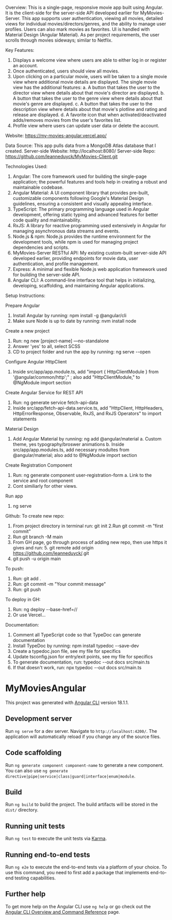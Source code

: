Overview:
This is a single-page, responsive movie app built using Angular. It is the client-side for the server-side API developed earlier for MyMovies-Server. This app supports user authentication, viewing all movies, detailed views for individual movies/directors/genres, and the ability to manage user profiles. Users can also mark movies as favorites. UI is handled with Material Design (Angular Material). As per project requirements, the user scrolls through movies sideways; similar to Netflix.

Key Features:

1. Displays a welcome view where users are able to either log in or register an account.
2. Once authenticated, users should view all movies.
3. Upon clicking on a particular movie, users will be taken to a single movie view where additional movie details are displayed. The single movie view has the additional features:
   a. A button that takes the user to the director view where details about that movie's director are displayed.
   b. A button that takes the user to the genre view where details about that movie's genre are displayed.
   c. A button that takes the user to the description view where details about that movie's plotline and rating and release are displayed.
   d. A favorite icon that when activated/deactivated adds/removes movies from the user's favorites list.
4. Profile view where users can update user data or delete the account.

Website: https://my-movies-angular.vercel.app/

Data Source: This app pulls data from a MongoDB Atlas database that I created.
Server-side Website: http://localhost:8080/
Server-side Repo: https://github.com/leanneduyck/MyMovies-Client.git

Technologies Used:

1. Angular: The core framework used for building the single-page application; the powerful features and tools help in creating a robust and maintainable codebase.
2. Angular Material: A UI component library that provides pre-built, customizable components following Google's Material Design guidelines, ensuring a consistent and visually appealing interface.
3. TypeScript: The primary programming language used in Angular development, offering static typing and advanced features for better code quality and maintainability.
4. RxJS: A library for reactive programming used extensively in Angular for managing asynchronous data streams and events.
5. Node.js & npm: Node.js provides the runtime environment for the development tools, while npm is used for managing project dependencies and scripts.
6. MyMovies-Server RESTful API: My existing custom-built server-side API developed earlier, providing endpoints for movie data, user authentication, and profile management.
7. Express: A minimal and flexible Node.js web application framework used for building the server-side API.
8. Angular CLI: A command-line interface tool that helps in initializing, developing, scaffolding, and maintaining Angular applications.

Setup Instructions:

Prepare Angular

1.  Install Angular by running: npm install -g @angular/cli
2.  Make sure Node is up to date by running: nvm install node

Create a new project

1.  Run: ng new [project-name] —no-standalone
2.  Answer 'yes' to all, select SCSS
3.  CD to project folder and run the app by running: ng serve --open

Configure Angular HttpClient

1.  Inside src/app/app.module.ts, add "import { HttpClientModule } from '@angular/common/http';" ; also add "HttpClientModule," to @NgModule import section

Create Angular Service for REST API

1.  Run: ng generate service fetch-api-data
2.  Inside src/app/fetch-api-data.service.ts, add "HttpClient, HttpHeaders, HttpErrorResponse, Observable, RxJS, and RxJS Operators" to import statements

Material Design

1. Add Angular Material by running: ng add @angular/material
   a. Custom theme, yes typography/broswer animations
   b. Inside src/app/app.modules.ts, add necessary modultes from @angular/material; also add to @NgModule import section

Create Registration Component

1. Run: ng generate component user-registration-form
   a. Link to the service and root component
2. Cont similiarly for other views.

Run app

1. ng serve

Github: To create new repo:

1. From project directory in terminal run: git init
   2.Run git commit -m "first commit"
2. Run git branch -M main
3. From GH page, go through process of adding new repo, then use https it gives and run: 5. git remote add origin https://github.com/leanneduyck/<repository-name>.git
4. git push -u origin main

To push:

1. Run: git add .
2. Run: git commit -m "Your commit message"
3. Run: git push

To deploy in GH:

1. Run: ng deploy --base-href=/<repository-name>/
2. Or use Vercel...

Documentation:

1. Comment all TypeScript code so that TypeDoc can generate documentation
2. Install TypeDoc by running: npm install typedoc --save-dev
3. Create a typedoc.json file, see my file for specifics
4. Update tsconfig.json for entry/exit points, see my file for specifics
5. To generate documentation, run: typedoc --out docs src/main.ts
6. If that doesn't work, run: npx typedoc --out docs src/main.ts

# MyMoviesAngular

This project was generated with [Angular CLI](https://github.com/angular/angular-cli) version 18.1.1.

## Development server

Run `ng serve` for a dev server. Navigate to `http://localhost:4200/`. The application will automatically reload if you change any of the source files.

## Code scaffolding

Run `ng generate component component-name` to generate a new component. You can also use `ng generate directive|pipe|service|class|guard|interface|enum|module`.

## Build

Run `ng build` to build the project. The build artifacts will be stored in the `dist/` directory.

## Running unit tests

Run `ng test` to execute the unit tests via [Karma](https://karma-runner.github.io).

## Running end-to-end tests

Run `ng e2e` to execute the end-to-end tests via a platform of your choice. To use this command, you need to first add a package that implements end-to-end testing capabilities.

## Further help

To get more help on the Angular CLI use `ng help` or go check out the [Angular CLI Overview and Command Reference](https://angular.dev/tools/cli) page.
